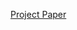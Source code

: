 [Project Paper]([url](https://drive.google.com/file/d/1PTB7felHVLrBHAGvTUkcFwQmeQaaHmlr/view?usp=sharing))
